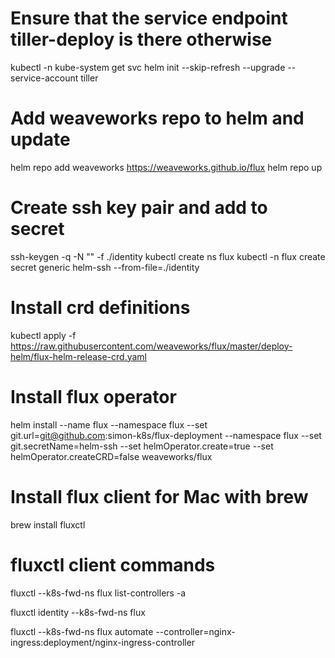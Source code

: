 # Ensure that the service endpoint tiller-deploy is there otherwise
kubectl -n kube-system get svc
helm init --skip-refresh --upgrade --service-account tiller

# Add weaveworks repo to helm and update

helm repo add weaveworks https://weaveworks.github.io/flux
helm repo up

# Create ssh key pair and add to secret

ssh-keygen -q -N "" -f ./identity
kubectl create ns flux
kubectl -n flux create secret generic helm-ssh --from-file=./identity

# Install crd definitions

kubectl apply -f https://raw.githubusercontent.com/weaveworks/flux/master/deploy-helm/flux-helm-release-crd.yaml

# Install flux operator

helm install --name flux --namespace flux --set git.url=git@github.com:simon-k8s/flux-deployment --namespace flux --set git.secretName=helm-ssh --set helmOperator.create=true --set helmOperator.createCRD=false weaveworks/flux

# Install flux client for Mac with brew

brew install fluxctl

# fluxctl client commands

fluxctl --k8s-fwd-ns flux list-controllers -a

fluxctl identity --k8s-fwd-ns flux

fluxctl --k8s-fwd-ns flux automate --controller=nginx-ingress:deployment/nginx-ingress-controller
